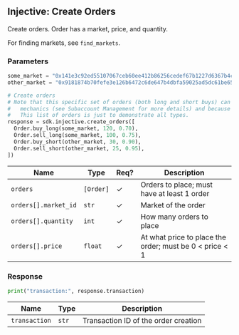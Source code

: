 ## Injective: Create Orders

Create orders. Order has a market, price, and quantity.

For finding markets, see `find_markets`.

### Parameters

```python
some_market = "0x141e3c92ed55107067ceb60ee412b86256cedef67b1227d6367b4cdf30c55a74"
other_market = "0x9181874b70fefe3e126b6472c6de647b4dbfa59025ad5dc61be6559532d19e15"

# Create orders 
# Note that this specific set of orders (both long and short buys) can't all be executed together due to subaccount
#   mechanics (see Subaccount Management for more details) and because sells only work with an existing position. 
#   This list of orders is just to demonstrate all types.
response = sdk.injective.create_orders([
  Order.buy_long(some_market, 120, 0.70),
  Order.sell_long(some_market, 100, 0.75),
  Order.buy_short(other_market, 30, 0.90),
  Order.sell_short(other_market, 25, 0.95),
])
```

| Name | Type | Req? | Description |
| - | - | - | - |
| `orders` | `[Order]` | ✓ | Orders to place; must have at least 1 order |
| `orders[].market_id` | `str` | ✓ | Market of the order |
| `orders[].quantity` | `int` | ✓ | How many orders to place |
| `orders[].price` | `float` | ✓ | At what price to place the order; must be 0 < price < 1 |

### Response

```python
print("transaction:", response.transaction)
```

| Name | Type | Description |
| - | - | - |
| `transaction` | `str` | Transaction ID of the order creation |
